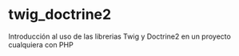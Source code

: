 twig_doctrine2
==============

Introducción al uso de las librerias Twig y Doctrine2 en un proyecto cualquiera con PHP
